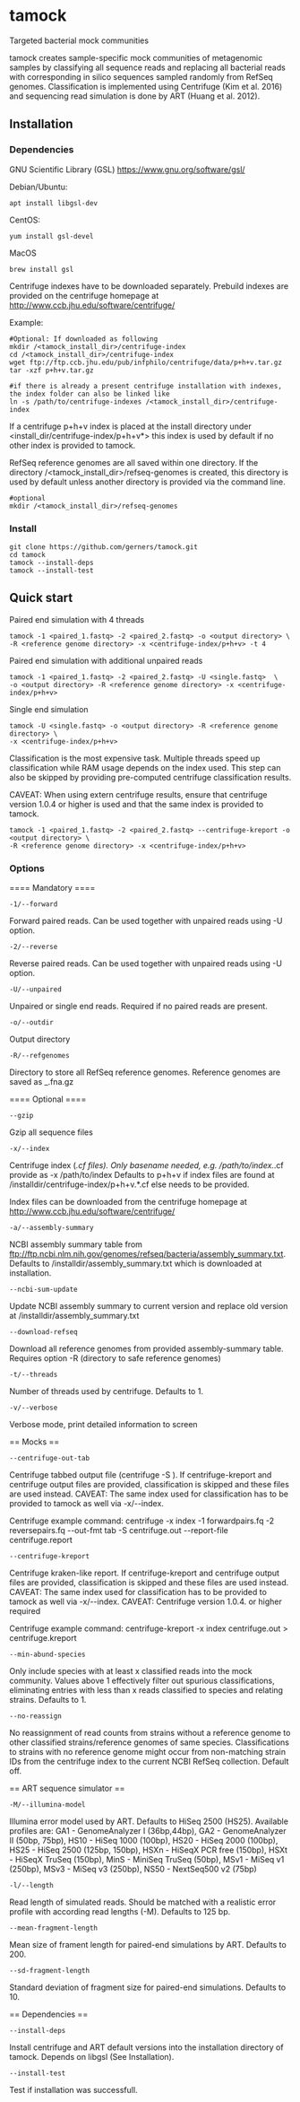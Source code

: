 # tamock
Targeted bacterial mock communities

tamock creates sample-specific mock communities of metagenomic samples
by classifying all sequence reads and replacing all bacterial reads
with corresponding in silico sequences sampled randomly from RefSeq
genomes.
Classification is implemented using Centrifuge (Kim et al. 2016) and
sequencing read simulation is done by ART (Huang et al. 2012).


## Installation
### Dependencies

GNU Scientific Library (GSL) https://www.gnu.org/software/gsl/

Debian/Ubuntu:

	apt install libgsl-dev

CentOS:

	yum install gsl-devel

MacOS

	brew install gsl

Centrifuge indexes have to be downloaded separately.
Prebuild indexes are provided on the centrifuge homepage at http://www.ccb.jhu.edu/software/centrifuge/

Example:

	#Optional: If downloaded as following
	mkdir /<tamock_install_dir>/centrifuge-index
	cd /<tamock_install_dir>/centrifuge-index
	wget ftp://ftp.ccb.jhu.edu/pub/infphilo/centrifuge/data/p+h+v.tar.gz
	tar -xzf p+h+v.tar.gz
	
	#if there is already a present centrifuge installation with indexes, the index folder can also be linked like
	ln -s /path/to/centrifuge-indexes /<tamock_install_dir>/centrifuge-index

If a centrifuge p+h+v index is placed at the install directory under
<install_dir/centrifuge-index/p+h+v*>
this index is used by default if no other index is provided to tamock.

RefSeq reference genomes are all saved within one directory. If the directory /<tamock_install_dir>/refseq-genomes is created, this directory is used by default unless another directory is provided via the command line.

	#optional
	mkdir /<tamock_install_dir>/refseq-genomes

### Install

	git clone https://github.com/gerners/tamock.git
	cd tamock
	tamock --install-deps
	tamock --install-test

## Quick start

Paired end simulation with 4 threads

	tamock -1 <paired_1.fastq> -2 <paired_2.fastq> -o <output directory> \
	-R <reference genome directory> -x <centrifuge-index/p+h+v> -t 4

Paired end simulation with additional unpaired reads

	tamock -1 <paired_1.fastq> -2 <paired_2.fastq> -U <single.fastq>  \
	-o <output directory> -R <reference genome directory> -x <centrifuge-index/p+h+v>

Single end simulation

	tamock -U <single.fastq> -o <output directory> -R <reference genome directory> \
	-x <centrifuge-index/p+h+v>


Classification is the most expensive task. Multiple threads speed up classification while RAM usage depends on the index used. 
This step can also be skipped by providing pre-computed centrifuge classification results.

CAVEAT: When using extern centrifuge results, ensure that centrifuge version 1.0.4 or higher is used and that the same index is provided to tamock.

	tamock -1 <paired_1.fastq> -2 <paired_2.fastq> --centrifuge-kreport -o <output directory> \
	-R <reference genome directory> -x <centrifuge-index/p+h+v>


### Options

==== Mandatory ====

	-1/--forward

Forward paired reads. Can be used together with unpaired reads using -U option.

	-2/--reverse

Reverse paired reads. Can be used together with unpaired reads using -U option.

	-U/--unpaired

Unpaired or single end reads. Required if no paired reads are present.

	-o/--outdir
	
Output directory

	-R/--refgenomes
	
Directory to store all RefSeq reference genomes. Reference genomes are saved as <assembly-accession>_<asm-name>.fna.gz

==== Optional ====

	--gzip

Gzip all sequence files

	-x/--index

Centrifuge index (*.cf files). Only basename needed, e.g. /path/to/index.*.cf provide as -x /path/to/index
Defaults to p+h+v if index files are found at /installdir/centrifuge-index/p+h+v.*.cf else needs to be provided.

Index files can be downloaded from the centrifuge homepage at http://www.ccb.jhu.edu/software/centrifuge/

	-a/--assembly-summary

NCBI assembly summary table from ftp://ftp.ncbi.nlm.nih.gov/genomes/refseq/bacteria/assembly_summary.txt. Defaults to 
 /installdir/assembly_summary.txt which is downloaded at installation.

	--ncbi-sum-update

Update NCBI assembly summary to current version and replace old version at /installdir/assembly_summary.txt

	--download-refseq

Download all reference genomes from provided assembly-summary table. Requires option -R (directory to safe reference genomes)

	-t/--threads

Number of threads used by centrifuge. Defaults to 1.

	-v/--verbose

Verbose mode, print detailed information to screen

== Mocks ==

	--centrifuge-out-tab

Centrifuge tabbed output file (centrifuge -S <file>). If centrifuge-kreport and centrifuge output files are provided, classification is skipped and these files are used instead. 
CAVEAT: The same index used for classification has to be provided to tamock as well via -x/--index.

Centrifuge example command:
centrifuge -x index -1 forwardpairs.fq -2 reversepairs.fq --out-fmt tab -S centrifuge.out --report-file centrifuge.report

	--centrifuge-kreport

Centrifuge kraken-like report. If centrifuge-kreport and centrifuge output files are provided, classification is skipped and these files are used instead. 
CAVEAT: The same index used for classification has to be provided to tamock as well via -x/--index.
CAVEAT: Centrifuge version 1.0.4. or higher required

Centrifuge example command:
centrifuge-kreport -x index centrifuge.out > centrifuge.kreport

	--min-abund-species

Only include species with at least x classified reads into the mock community. Values above 1 effectively filter out spurious
classifications, eliminating entries with less than x reads classified to species and relating strains. Defaults to 1.

	--no-reassign

No reassignment of read counts from strains without a reference genome to other classified strains/reference genomes of same species.
Classifications to strains with no reference genome might occur from non-matching strain IDs from the centrifuge index to the current
NCBI RefSeq collection. Default off.

== ART sequence simulator ==

	-M/--illumina-model

Illumina error model used by ART. Defaults to HiSeq 2500 (HS25). Available profiles are:
GA1 - GenomeAnalyzer I (36bp,44bp),	GA2 - GenomeAnalyzer II (50bp, 75bp),
HS10 - HiSeq 1000 (100bp),			HS20 - HiSeq 2000 (100bp),			HS25 - HiSeq 2500 (125bp, 150bp),
HSXn - HiSeqX PCR free (150bp),		HSXt - HiSeqX TruSeq (150bp),		MinS - MiniSeq TruSeq (50bp),
MSv1 - MiSeq v1 (250bp),			MSv3 - MiSeq v3 (250bp),			NS50 - NextSeq500 v2 (75bp)

	-l/--length

Read length of simulated reads. Should be matched with a realistic error profile with according read lengths (-M). Defaults to 125 bp.

	--mean-fragment-length

Mean size of frament length for paired-end simulations by ART. Defaults to 200.

	--sd-fragment-length

Standard deviation of fragment size for paired-end simulations. Defaults to 10.

== Dependencies == 

	--install-deps

Install centrifuge and ART default versions into the installation directory of tamock. Depends on libgsl (See Installation).

	--install-test

Test if installation was successfull.